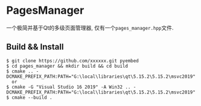 # PagesManager

一个极简并基于Qt的多级页面管理器, 仅有一个`pages_manager.hpp`文件.

## Build && Install

```shell
$ git clone https://github.com/xxxxxx.git pyembed
$ cd pages_manager && mkdir build && cd build
$ cmake .. -DCMAKE_PREFIX_PATH:PATH="G:\local\libraries\qt\5.15.2\5.15.2\msvc2019"
  or
$ cmake -G "Visual Studio 16 2019" -A Win32 .. -DCMAKE_PREFIX_PATH:PATH="G:\local\libraries\qt\5.15.2\5.15.2\msvc2019"
$ cmake --build .
```